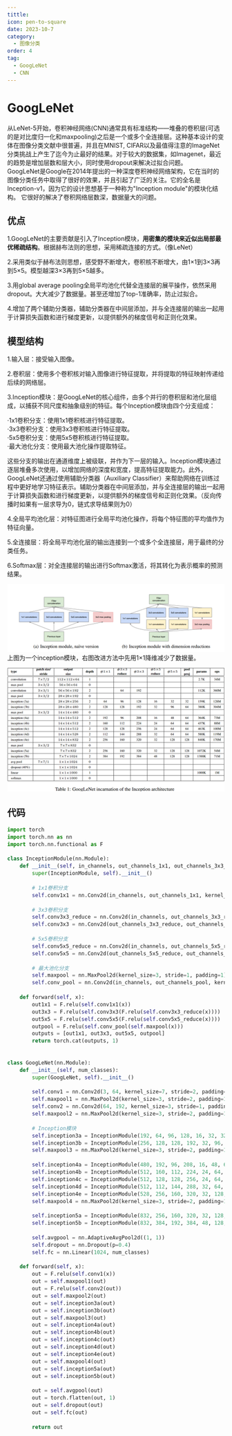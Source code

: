 ```yaml
---
tittle: 
icon: pen-to-square
date: 2023-10-7
category:
  - 图像分类
order: 4
tag:
  - GoogLeNet
  - CNN
---
```

# GoogLeNet
从LeNet-5开始，卷积神经网络(CNN)通常具有标准结构——堆叠的卷积层(可选的是对比度归一化和maxpooling)之后是一个或多个全连接层。这种基本设计的变体在图像分类文献中很普遍，并且在MNIST, CIFAR以及最值得注意的ImageNet分类挑战上产生了迄今为止最好的结果。对于较大的数据集，如Imagenet，最近的趋势是增加层数和层大小，同时使用dropout来解决过拟合问题。  
GoogLeNet是Google在2014年提出的一种深度卷积神经网络架构，它在当时的图像分类任务中取得了很好的效果，并且引起了广泛的关注。它的全名是Inception-v1，因为它的设计思想基于一种称为"Inception module"的模块化结构。 它很好的解决了卷积网络层数深，数据量大的问题。 
## 优点  
1.GoogLeNet的主要贡献是引入了Inception模块，**用密集的模块来近似出局部最优稀疏结构**。根据赫布法则的思想，采用稀疏连接的方式。（像LeNet）

2.采用类似于赫布法则思想，感受野不断增大，卷积核不断增大，由1×1到3×3再到5×5。模型越深3×3再到5×5越多。  

3.用global average pooling全局平均池化代替全连接层的展平操作，依然采用dropout。大大减少了数据量。甚至还增加了top-1准确率，防止过拟合。  

4.增加了两个辅助分类器，辅助分类器在中间层添加，并与全连接层的输出一起用于计算损失函数和进行梯度更新，以提供额外的梯度信号和正则化效果。  
## 模型结构  
1.输入层：接受输入图像。

2.卷积层：使用多个卷积核对输入图像进行特征提取，并将提取的特征映射传递给后续的网络层。

3.Inception模块：是GoogLeNet的核心组件，由多个并行的卷积层和池化层组成，以捕获不同尺度和抽象级别的特征。每个Inception模块由四个分支组成：  

·1x1卷积分支：使用1x1卷积核进行特征提取。  
·3x3卷积分支：使用3x3卷积核进行特征提取。  
·5x5卷积分支：使用5x5卷积核进行特征提取。  
·最大池化分支：使用最大池化操作提取特征。  

这些分支的输出在通道维度上被级联，并作为下一层的输入。Inception模块通过逐层堆叠多次使用，以增加网络的深度和宽度，提高特征提取能力。此外，GoogLeNet还通过使用辅助分类器（Auxiliary Classifier）来帮助网络在训练过程中更好地学习特征表示。辅助分类器在中间层添加，并与全连接层的输出一起用于计算损失函数和进行梯度更新，以提供额外的梯度信号和正则化效果。（反向传播时如果有一层求导为0，链式求导结果则为0）

4.全局平均池化层：对特征图进行全局平均池化操作，将每个特征图的平均值作为特征向量。

5.全连接层：将全局平均池化层的输出连接到一个或多个全连接层，用于最终的分类任务。

6.Softmax层：对全连接层的输出进行Softmax激活，将其转化为表示概率的预测结果。  

![Alt text](public/gn.png)  
上图为一个inception模块，右图改进方法中先用1×1降维减少了数据量。   

![Alt text](public/gn2.png)  
## 代码  
```py
import torch
import torch.nn as nn
import torch.nn.functional as F

class InceptionModule(nn.Module):
    def __init__(self, in_channels, out_channels_1x1, out_channels_3x3_reduce, out_channels_3x3, out_channels_5x5_reduce, out_channels_5x5, out_channels_pool):
        super(InceptionModule, self).__init__()

        # 1x1卷积分支
        self.conv1x1 = nn.Conv2d(in_channels, out_channels_1x1, kernel_size=1)

        # 3x3卷积分支
        self.conv3x3_reduce = nn.Conv2d(in_channels, out_channels_3x3_reduce, kernel_size=1)
        self.conv3x3 = nn.Conv2d(out_channels_3x3_reduce, out_channels_3x3, kernel_size=3, padding=1)

        # 5x5卷积分支
        self.conv5x5_reduce = nn.Conv2d(in_channels, out_channels_5x5_reduce, kernel_size=1)
        self.conv5x5 = nn.Conv2d(out_channels_5x5_reduce, out_channels_5x5, kernel_size=5, padding=2)

        # 最大池化分支
        self.maxpool = nn.MaxPool2d(kernel_size=3, stride=1, padding=1)
        self.conv_pool = nn.Conv2d(in_channels, out_channels_pool, kernel_size=1)

    def forward(self, x):
        out1x1 = F.relu(self.conv1x1(x))
        out3x3 = F.relu(self.conv3x3(F.relu(self.conv3x3_reduce(x))))
        out5x5 = F.relu(self.conv5x5(F.relu(self.conv5x5_reduce(x))))
        outpool = F.relu(self.conv_pool(self.maxpool(x)))
        outputs = [out1x1, out3x3, out5x5, outpool]
        return torch.cat(outputs, 1)


class GoogLeNet(nn.Module):
    def __init__(self, num_classes):
        super(GoogLeNet, self).__init__()

        self.conv1 = nn.Conv2d(3, 64, kernel_size=7, stride=2, padding=3)
        self.maxpool1 = nn.MaxPool2d(kernel_size=3, stride=2, padding=1)
        self.conv2 = nn.Conv2d(64, 192, kernel_size=3, stride=1, padding=1)
        self.maxpool2 = nn.MaxPool2d(kernel_size=3, stride=2, padding=1)

        # Inception模块
        self.inception3a = InceptionModule(192, 64, 96, 128, 16, 32, 32)
        self.inception3b = InceptionModule(256, 128, 128, 192, 32, 96, 64)
        self.maxpool3 = nn.MaxPool2d(kernel_size=3, stride=2, padding=1)

        self.inception4a = InceptionModule(480, 192, 96, 208, 16, 48, 64)
        self.inception4b = InceptionModule(512, 160, 112, 224, 24, 64, 64)
        self.inception4c = InceptionModule(512, 128, 128, 256, 24, 64, 64)
        self.inception4d = InceptionModule(512, 112, 144, 288, 32, 64, 64)
        self.inception4e = InceptionModule(528, 256, 160, 320, 32, 128, 128)
        self.maxpool4 = nn.MaxPool2d(kernel_size=3, stride=2, padding=1)

        self.inception5a = InceptionModule(832, 256, 160, 320, 32, 128, 128)
        self.inception5b = InceptionModule(832, 384, 192, 384, 48, 128, 128)

        self.avgpool = nn.AdaptiveAvgPool2d((1, 1))
        self.dropout = nn.Dropout(p=0.4)
        self.fc = nn.Linear(1024, num_classes)

    def forward(self, x):
        out = F.relu(self.conv1(x))
        out = self.maxpool1(out)
        out = F.relu(self.conv2(out))
        out = self.maxpool2(out)
        out = self.inception3a(out)
        out = self.inception3b(out)
        out = self.maxpool3(out)
        out = self.inception4a(out)
        out = self.inception4b(out)
        out = self.inception4c(out)
        out = self.inception4d(out)
        out = self.inception4e(out)
        out = self.maxpool4(out)
        out = self.inception5a(out)
        out = self.inception5b(out)

        out = self.avgpool(out)
        out = torch.flatten(out, 1)
        out = self.dropout(out)
        out = self.fc(out)

        return out
```
